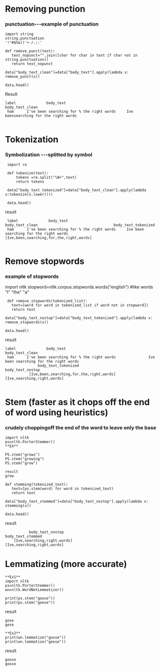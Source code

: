 # Removing punction

### punctuation---example of punctuation
```
import string
string.punctuation
'!"#$%&()'+-/.;:'
```

```
def remove_punct(text):
   text_nopunct="".join([char for char in text if char not in string.punctuation])
   return text_nopunct

data["body_text_clean"]=data["body_text"].apply(lambda x: remove_punct(x))

data.head()

```
Result
```
label              body_text                            body_text_clean
 ham      I've been searching for % the right words     Ive beensearching for the right words
 
```
 
 # Tokenization
 ### Symbolization ---splitted by symbol
 

```
 import re
 
 def tokenize(text):
     tokens =re.split("\W+",text)
     return tokens
 
 data["body_text_tokenized"]=data["body_text_clean"].apply(lambda x:tokenize(x.lower()))
 
 data.head()
```   
result
```
 label              body_text                            body_text_clean                                   body_text_tokenized
 ham      I've been searching for % the right words     Ive been searching for the right words  [Ive,been,searching,for,the,right,words]
 
```
 # Remove stopwords
 
 
 ### example of stopwords
 import nltk
 stopword=nltk.corpus.stopwords.words("english") #like words "I" "the" "a"
 
```
 def remove_stopwords(tokenized_list):
   text=[word for word in tokenized_list if word not in stopword])
   return text

data["body_text_nostop"]=data["body_text_tokenized"].apply(lambda x: remove_stopwords(x))

data.head()
```
result
```
label              body_text                                         body_text_clean                                                     
 ham      I've been searching for % the right words               Ive been searching for the right words  
               body_text_tokenized                                   body_text_nostop
           [Ive,been,searching,for,the,right,words]               [Ive,searching,right,words]
 
```
# Stem (faster as it chops off the end of word using heuristics)
### crudely choppingoff the end of the word to leave only the  base

```
import nltk
ps=nltk.PorterStemmer()
**EX**

PS.stem("grows")
PS.stem("growing")
PS.stem("grow")

result
grow
```
```
def stemming(tokenized_text):
   text=[ps.stem(word) for word in tokenized_text)
   return text

data["body_text_stemmed"]=data["body_text_nostop"].apply(lambda x: stemming(x))

data.head()
```
result
```
           body_text_nostop                              body_text_stemmed
    [Ive,searching,right,words]                       [Ive,searching,right,words] 
```

# Lemmatizing (more accurate)

```
**Ex1**
import nltk
ps=nltk.PorterStemmer()
wn=nltk.WordNetLemmatizer()

print(ps.stem("goose"))
print(ps.stem("geese"))
```

result
```
gose
gese
```


```
**Ex2**
print(wn.lemmatize("goose"))
print(wn.lemmatize("geese"))
```

result
```
goose
goose
```
